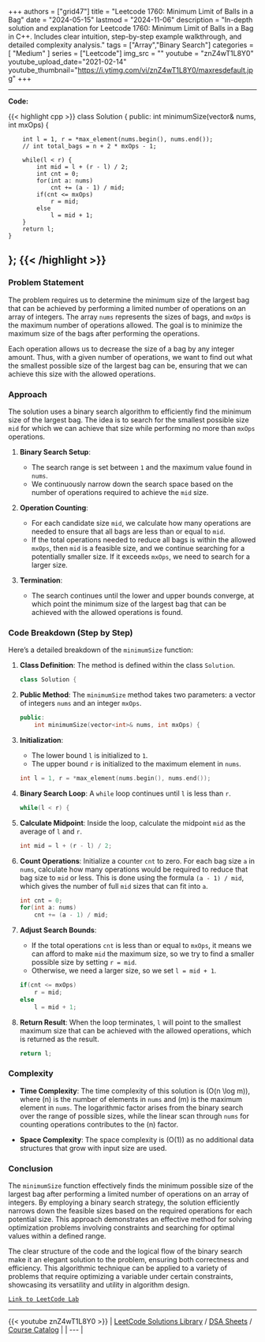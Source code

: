 
+++
authors = ["grid47"]
title = "Leetcode 1760: Minimum Limit of Balls in a Bag"
date = "2024-05-15"
lastmod = "2024-11-06"
description = "In-depth solution and explanation for Leetcode 1760: Minimum Limit of Balls in a Bag in C++. Includes clear intuition, step-by-step example walkthrough, and detailed complexity analysis."
tags = ["Array","Binary Search"]
categories = [
    "Medium"
]
series = ["Leetcode"]
img_src = ""
youtube = "znZ4wT1L8Y0"
youtube_upload_date="2021-02-14"
youtube_thumbnail="https://i.ytimg.com/vi/znZ4wT1L8Y0/maxresdefault.jpg"
+++



---
**Code:**

{{< highlight cpp >}}
class Solution {
public:
    int minimumSize(vector<int>& nums, int mxOps) {
        
        int l = 1, r = *max_element(nums.begin(), nums.end());
        // int total_bags = n + 2 * mxOps - 1;
        
        while(l < r) {
            int mid = l + (r - l) / 2;
            int cnt = 0;
            for(int a: nums)
                cnt += (a - 1) / mid;
            if(cnt <= mxOps)
                r = mid;
            else
                l = mid + 1;
        }
        return l;
    }
};
{{< /highlight >}}
---

### Problem Statement

The problem requires us to determine the minimum size of the largest bag that can be achieved by performing a limited number of operations on an array of integers. The array `nums` represents the sizes of bags, and `mxOps` is the maximum number of operations allowed. The goal is to minimize the maximum size of the bags after performing the operations. 

Each operation allows us to decrease the size of a bag by any integer amount. Thus, with a given number of operations, we want to find out what the smallest possible size of the largest bag can be, ensuring that we can achieve this size with the allowed operations.

### Approach

The solution uses a binary search algorithm to efficiently find the minimum size of the largest bag. The idea is to search for the smallest possible size `mid` for which we can achieve that size while performing no more than `mxOps` operations.

1. **Binary Search Setup**:
   - The search range is set between `1` and the maximum value found in `nums`.
   - We continuously narrow down the search space based on the number of operations required to achieve the `mid` size.

2. **Operation Counting**:
   - For each candidate size `mid`, we calculate how many operations are needed to ensure that all bags are less than or equal to `mid`.
   - If the total operations needed to reduce all bags is within the allowed `mxOps`, then `mid` is a feasible size, and we continue searching for a potentially smaller size. If it exceeds `mxOps`, we need to search for a larger size.

3. **Termination**:
   - The search continues until the lower and upper bounds converge, at which point the minimum size of the largest bag that can be achieved with the allowed operations is found.

### Code Breakdown (Step by Step)

Here’s a detailed breakdown of the `minimumSize` function:

1. **Class Definition**: The method is defined within the class `Solution`.

   ```cpp
   class Solution {
   ```

2. **Public Method**: The `minimumSize` method takes two parameters: a vector of integers `nums` and an integer `mxOps`.

   ```cpp
   public:
       int minimumSize(vector<int>& nums, int mxOps) {
   ```

3. **Initialization**: 
   - The lower bound `l` is initialized to `1`.
   - The upper bound `r` is initialized to the maximum element in `nums`.

   ```cpp
   int l = 1, r = *max_element(nums.begin(), nums.end());
   ```

4. **Binary Search Loop**: A `while` loop continues until `l` is less than `r`.

   ```cpp
   while(l < r) {
   ```

5. **Calculate Midpoint**: Inside the loop, calculate the midpoint `mid` as the average of `l` and `r`.

   ```cpp
   int mid = l + (r - l) / 2;
   ```

6. **Count Operations**: Initialize a counter `cnt` to zero. For each bag size `a` in `nums`, calculate how many operations would be required to reduce that bag size to `mid` or less. This is done using the formula `(a - 1) / mid`, which gives the number of full `mid` sizes that can fit into `a`.

   ```cpp
   int cnt = 0;
   for(int a: nums)
       cnt += (a - 1) / mid;
   ```

7. **Adjust Search Bounds**:
   - If the total operations `cnt` is less than or equal to `mxOps`, it means we can afford to make `mid` the maximum size, so we try to find a smaller possible size by setting `r = mid`.
   - Otherwise, we need a larger size, so we set `l = mid + 1`.

   ```cpp
   if(cnt <= mxOps)
       r = mid;
   else
       l = mid + 1;
   ```

8. **Return Result**: When the loop terminates, `l` will point to the smallest maximum size that can be achieved with the allowed operations, which is returned as the result.

   ```cpp
   return l;
   ```

### Complexity

- **Time Complexity**: The time complexity of this solution is \(O(n \log m)\), where \(n\) is the number of elements in `nums` and \(m\) is the maximum element in `nums`. The logarithmic factor arises from the binary search over the range of possible sizes, while the linear scan through `nums` for counting operations contributes to the \(n\) factor.

- **Space Complexity**: The space complexity is \(O(1)\) as no additional data structures that grow with input size are used.

### Conclusion

The `minimumSize` function effectively finds the minimum possible size of the largest bag after performing a limited number of operations on an array of integers. By employing a binary search strategy, the solution efficiently narrows down the feasible sizes based on the required operations for each potential size. This approach demonstrates an effective method for solving optimization problems involving constraints and searching for optimal values within a defined range.

The clear structure of the code and the logical flow of the binary search make it an elegant solution to the problem, ensuring both correctness and efficiency. This algorithmic technique can be applied to a variety of problems that require optimizing a variable under certain constraints, showcasing its versatility and utility in algorithm design.

[`Link to LeetCode Lab`](https://leetcode.com/problems/minimum-limit-of-balls-in-a-bag/description/)

---
{{< youtube znZ4wT1L8Y0 >}}
| [LeetCode Solutions Library](https://grid47.xyz/leetcode/) / [DSA Sheets](https://grid47.xyz/sheets/) / [Course Catalog](https://grid47.xyz/courses/) |
| --- |
